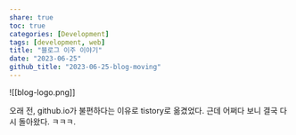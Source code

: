 ```yaml
---
share: true
toc: true
categories: [Development]
tags: [development, web]
title: "블로그 이주 이야기"
date: "2023-06-25"
github_title: "2023-06-25-blog-moving"
---
```


![[blog-logo.png]]

오래 전, github.io가 불편하다는 이유로 tistory로 옮겼었다.
근데 어쩌다 보니 결국 다시 돌아왔다. ㅋㅋㅋ.